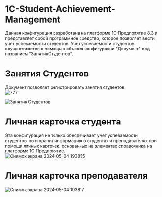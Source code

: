# 1C-Student-Achievement-Management
Данная конфигурация разработана на платформе 1С:Предприятие 8.3 и представляет собой программное средство, которое позволяет вести учет успеваемости студентов.
Учет успеваемости студентов осуществляется с помощью объекта конфигурации "Документ" под названием "ЗанятияСтудентов".
# Занятия Студентов
Документ позволяет регистрировать занятия студентов. <br />
![777](https://github.com/fetgrigory/1C-Student-Achievement-Management/assets/157891679/2ba6e353-4989-4f7d-a2a7-07ad111386df)

![Занятия Студентов](https://github.com/fetgrigory/1C-Student-Achievement-Management/assets/157891679/a95ab498-fb3a-4abc-a63b-d1f8f54fd35c)




# Личная карточка студента
Эта конфигурация не только обеспечивает учет успеваемости студентов, но и хранит информацию о студентах и преподавателях при помощи личных карточек, основанных на элементах справочника на платформе 1С:Предприятие.<br />
![Снимок экрана 2024-05-04 193855](https://github.com/fetgrigory/1C-Student-Achievement-Management/assets/157891679/c2fac5a9-1c80-412f-9efe-48c837a05410)
# Личная карточка преподавателя
![Снимок экрана 2024-05-04 193817](https://github.com/fetgrigory/1C-Student-Achievement-Management/assets/157891679/c3b92fd6-13da-4190-98e2-217e1986ccdf)
